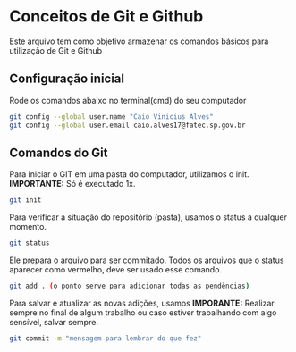 # Conceitos de Git e Github
Este arquivo tem como objetivo armazenar os comandos básicos para utilização de Git e Github

## Configuração inicial 
Rode os comandos abaixo no terminal(cmd) do seu computador
```bash 
git config --global user.name "Caio Vinicius Alves"
git config --global user.email caio.alves17@fatec.sp.gov.br
```

## Comandos do Git
Para iniciar o GIT em uma pasta do computador, utilizamos o init.
**IMPORTANTE:** Só é executado 1x.
```bash
git init
```

Para verificar a situação do repositório (pasta), usamos o status a qualquer momento.
```bash
git status
```

Ele prepara o arquivo para ser commitado. Todos os arquivos que o status aparecer como vermelho, deve ser usado esse comando.
```bash
git add . (o ponto serve para adicionar todas as pendências)
```

Para salvar e atualizar as novas adições, usamos
**IMPORANTE:** Realizar sempre no final de algum trabalho ou caso estiver trabalhando com algo sensível, salvar sempre.
```bash
git commit -m "mensagem para lembrar do que fez"
```

